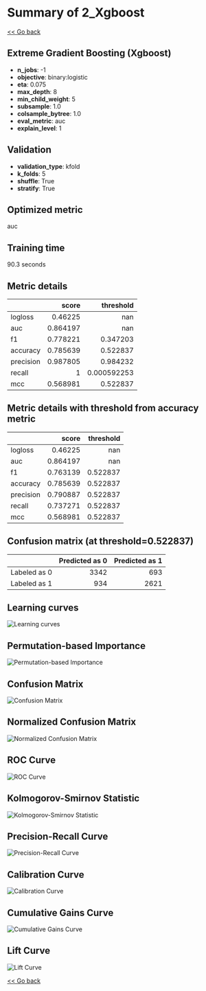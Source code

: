 # Summary of 2_Xgboost

[<< Go back](../README.md)


## Extreme Gradient Boosting (Xgboost)
- **n_jobs**: -1
- **objective**: binary:logistic
- **eta**: 0.075
- **max_depth**: 8
- **min_child_weight**: 5
- **subsample**: 1.0
- **colsample_bytree**: 1.0
- **eval_metric**: auc
- **explain_level**: 1

## Validation
 - **validation_type**: kfold
 - **k_folds**: 5
 - **shuffle**: True
 - **stratify**: True

## Optimized metric
auc

## Training time

90.3 seconds

## Metric details
|           |    score |     threshold |
|:----------|---------:|--------------:|
| logloss   | 0.46225  | nan           |
| auc       | 0.864197 | nan           |
| f1        | 0.778221 |   0.347203    |
| accuracy  | 0.785639 |   0.522837    |
| precision | 0.987805 |   0.984232    |
| recall    | 1        |   0.000592253 |
| mcc       | 0.568981 |   0.522837    |


## Metric details with threshold from accuracy metric
|           |    score |   threshold |
|:----------|---------:|------------:|
| logloss   | 0.46225  |  nan        |
| auc       | 0.864197 |  nan        |
| f1        | 0.763139 |    0.522837 |
| accuracy  | 0.785639 |    0.522837 |
| precision | 0.790887 |    0.522837 |
| recall    | 0.737271 |    0.522837 |
| mcc       | 0.568981 |    0.522837 |


## Confusion matrix (at threshold=0.522837)
|              |   Predicted as 0 |   Predicted as 1 |
|:-------------|-----------------:|-----------------:|
| Labeled as 0 |             3342 |              693 |
| Labeled as 1 |              934 |             2621 |

## Learning curves
![Learning curves](learning_curves.png)

## Permutation-based Importance
![Permutation-based Importance](permutation_importance.png)
## Confusion Matrix

![Confusion Matrix](confusion_matrix.png)


## Normalized Confusion Matrix

![Normalized Confusion Matrix](confusion_matrix_normalized.png)


## ROC Curve

![ROC Curve](roc_curve.png)


## Kolmogorov-Smirnov Statistic

![Kolmogorov-Smirnov Statistic](ks_statistic.png)


## Precision-Recall Curve

![Precision-Recall Curve](precision_recall_curve.png)


## Calibration Curve

![Calibration Curve](calibration_curve_curve.png)


## Cumulative Gains Curve

![Cumulative Gains Curve](cumulative_gains_curve.png)


## Lift Curve

![Lift Curve](lift_curve.png)



[<< Go back](../README.md)
